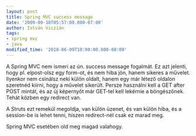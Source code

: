 ```yaml
---
layout: post
title: Spring MVC success message
date: '2009-09-18T05:57:00.000-07:00'
author: István Viczián
tags:
- spring mvc
- java
modified_time: '2018-06-09T10:00:00.000-08:00'
---
```


A Spring MVC nem ismeri az ún. success message fogalmát. Ez azt jelenti,
hogy pl. elpost-olsz egy form-ot, és nem hiba jön, hanem sikeres a
művelet. Ilyenkor nem csinálsz neki külön oldalt, hanem egy már létező
oldalon szeretnéd kiírni, hogy a művelet sikerült. Persze használni kell
a GET after POST mintát, és az új képernyőt már GET-tel kell lekérnie a
böngészőnek. Tehát közben egy redirect van.

A Struts ezt remekül megoldja, van külön üzenet, és van külön hiba, és a
session-be is lehet tenni, hiszen redirect-nél csak ez marad meg.

Spring MVC esetében old meg magad valahogy.

